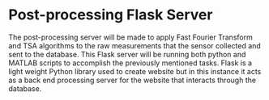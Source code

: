 # Post-processing Flask Server
The post-processing server will be made to apply Fast Fourier Transform and TSA algorithms to the raw measurements that the sensor collected and sent to the database. This Flask server will be running both python and MATLAB scripts to accomplish the previously mentioned tasks. Flask is a light weight Python library used to create website but in this instance it acts as a back end processing server for the website that interacts through the database. 
